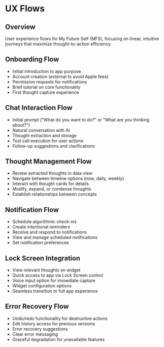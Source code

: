 # UX Flows

## Overview

User experience flows for My Future Self (MFS), focusing on linear, intuitive journeys that maximize thought-to-action efficiency.

## Onboarding Flow

-   Initial introduction to app purpose
-   Account creation (external to avoid Apple fees)
-   Permission requests for notifications
-   Brief tutorial on core functionality
-   First thought capture experience

## Chat Interaction Flow

-   Initial prompt ("What do you want to do?" or "What are you thinking about?")
-   Natural conversation with AI
-   Thought extraction and storage
-   Tool call execution for user actions
-   Follow-up suggestions and clarifications

## Thought Management Flow

-   Review extracted thoughts in data view
-   Navigate between timeline options (now, daily, weekly)
-   Interact with thought cards for details
-   Modify, expand, or condense thoughts
-   Establish relationships between concepts

## Notification Flow

-   Schedule algorithmic check-ins
-   Create intentional reminders
-   Receive and respond to notifications
-   View and manage scheduled notifications
-   Set notification preferences

## Lock Screen Integration

-   View relevant thoughts on widget
-   Quick access to app via Lock Screen control
-   Voice input option for immediate capture
-   Widget configuration options
-   Seamless transition to full app experience

## Error Recovery Flow

-   Undo/redo functionality for destructive actions
-   Edit history access for previous versions
-   Error recovery suggestions
-   Clear error messaging
-   Graceful degradation for unavailable features

